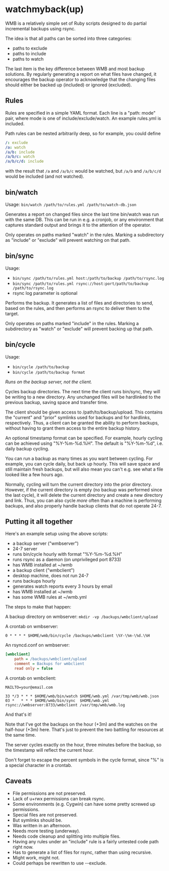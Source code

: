 watchmyback(up)
===============

WMB is a relatively simple set of Ruby scripts designed to do partial incremental backups using rsync.

The idea is that all paths can be sorted into three categories:

 - paths to exclude
 - paths to include
 - paths to watch

The last item is the key difference between WMB and most backup solutions.  By regularly generating a report on what files have changed, it encourages the backup operator to acknowledge that the changing files should either be backed up (included) or ignored (excluded).

Rules
-----

Rules are specified in a simple YAML format.  Each line is a "path: mode" pair, where mode is one of include/exclude/watch.  An example rules.yml is included.

Path rules can be nested arbitrarily deep, so for example, you could define

```yaml
/: exclude
/a: watch
/a/b: include
/a/b/c: watch
/a/b/c/d: include
```

with the result that ```/a``` and ```/a/b/c``` would be watched, but ```/a/b``` and ```/a/b/c/d``` would be included (and not watched).

bin/watch
---------

Usage: ```bin/watch /path/to/rules.yml /path/to/watch-db.json```

Generates a report on changed files since the last time bin/watch was run with the same DB.  This can be run in e.g. a cronjob, or any environment that captures standard output and brings it to the attention of the operator.

Only operates on paths marked "watch" in the rules.  Marking a subdirectory as "include" or "exclude" will prevent watching on that path.

bin/sync
--------

Usage:

 - ```bin/sync /path/to/rules.yml host:/path/to/backup /path/to/rsync.log```
 - ```bin/sync /path/to/rules.yml rsync://host:port/path/to/backup /path/to/rsync.log```
 - rsync log parameter is optional

Performs the backup.  It generates a list of files and directories to send, based on the rules, and then performs an rsync to deliver them to the target.

Only operates on paths marked "include" in the rules.  Marking a subdirectory as "watch" or "exclude" will prevent backing up that path.

bin/cycle
---------

Usage:

 - ```bin/cycle /path/to/backup```
 - ```bin/cycle /path/to/backup format```

_Runs on the backup server, not the client._

Cycles backup directories.  The next time the client runs bin/sync, they will be writing to a new directory.  Any unchanged files will be hardlinked to the previous backup, saving space and transfer time.

The client should be given access to /path/to/backup/upload.  This contains the "current" and "prior" symlinks used for backups and for hardlinks, respectively.  Thus, a client can be granted the ability to perform backups, without having to grant them access to the entire backup history.

An optional timestamp format can be specified.  For example, hourly cycling can be achieved using "%Y-%m-%d.%H".  The default is "%Y-%m-%d", i.e. daily backup cycling.

You can run a backup as many times as you want between cycling.  For example, you can cycle daily, but back up hourly.  This will save space and still maintain fresh backups, but will also mean you can't e.g. see what a file looked like a few hours ago.

Normally, cycling will turn the current directory into the prior directory.  However, if the current directory is empty (no backup was performed since the last cycle), it will delete the current directory and create a new directory and link.  Thus, you can also cycle _more_ often than a machine is performing backups, and also properly handle backup clients that do not operate 24-7.

Putting it all together
-----------------------

Here's an example setup using the above scripts:

 - a backup server ("wmbserver")
  - 24-7 server
  - runs bin/cycle hourly with format "%Y-%m-%d.%H"
  - runs rsync as a daemon (on unprivileged port 8733)
  - has WMB installed at ~/wmb
 - a backup client ("wmbclient")
  - desktop machine, does not run 24-7
  - runs backups hourly
  - generates watch reports every 3 hours by email
  - has WMB installed at ~/wmb
  - has some WMB rules at ~/wmb.yml

The steps to make that happen:

A backup directory on wmbserver: ```mkdir -vp /backups/wmbclient/upload```

A crontab on wmbserver:

```crontab
0 * * * * $HOME/wmb/bin/cycle /backups/wmbclient \%Y-\%m-\%d.\%H
```

An rsyncd.conf on wmbserver:

```ini
[wmbclient]
	path = /backups/wmbclient/upload
	comment = Backups for wmbclient
	read only = false
```

A crontab on wmbclient:

```crontab
MAILTO=your@email.com

33 */3 * * * $HOME/wmb/bin/watch $HOME/wmb.yml /var/tmp/wmb/wmb.json
03 *   * * * $HOME/wmb/bin/sync  $HOME/wmb.yml rsync://wmbserver:8733/wmbclient /var/tmp/wmb/wmb.log
```

And that's it!

Note that I've got the backups on the hour (+3m) and the watches on the half-hour (+3m)  here.  That's just to prevent the two battling for resources at the same time.

The server cycles exactly on the hour, three minutes before the backup, so the timestamp will reflect the current hour.

Don't forget to escape the percent symbols in the cycle format, since "%" is a special character in a crontab.

Caveats
-------

 - File permissions are not preserved.
  - Lack of u+rwx permissions can break rsync.
  - Some environments (e.g. Cygwin) can have some pretty screwed up permissions.
 - Special files are not preserved.
  - But symlinks should be.
 - Was written in an afternoon.
  - Needs more testing (underway).
  - Needs code cleanup and splitting into multiple files.
 - Having any rules under an "include" rule is a fairly untested code path right now.
  - Has to generate a list of files for rsync, rather than using recursive.
  - Might work, might not.
  - Could perhaps be rewritten to use --exclude.
